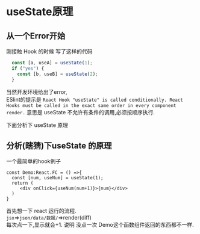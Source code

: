 # useState原理
## 从一个Error开始

刚接触 Hook 的时候 写了这样的代码
```ts
  const [a, useA] = useState(1);
  if ("yes") {
    const [b, useB] = useState(2);
  }

```
当然开发环境给出了error,   
ESlint的提示是
`React Hook "useState" is called conditionally. React Hooks must be called in the exact same order
in every component render.` 意思是 useState 不允许有条件的调用,必须按顺序执行.   

下面分析下 useState 原理

## 分析(瞎猜)下useState 的原理
一个最简单的hook例子
```tsx
const Demo:React.FC = () =>{
  const [num, useNum] = useState(1);
  return (
     <div onClick={useNum(num+1)}>{num}</div>
  )
}
```
  
首先想一下 react 运行的流程.    
`jsx`=>`json/data/数据/`=>render(diff)   
每次点一下,显示就会+1. 说明 没点一次 Demo这个函数组件返回的东西都不一样.
